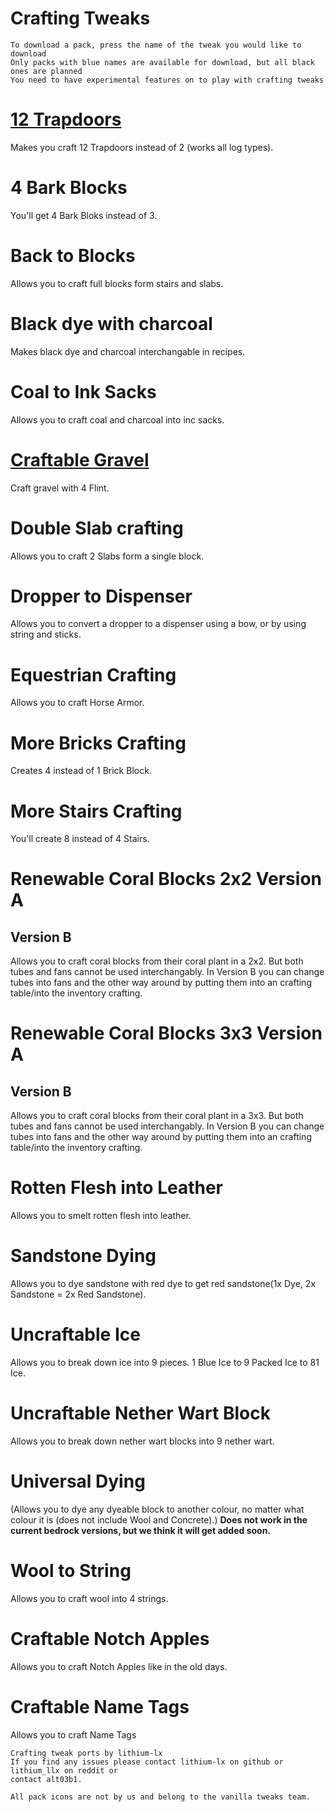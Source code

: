 # Crafting Tweaks

```
To download a pack, press the name of the tweak you would like to download
Only packs with blue names are available for download, but all black ones are planned
You need to have experimental features on to play with crafting tweaks
```
# [12 Trapdoors](https://www.dropbox.com/s/1ambocnntg1y50d/12%20Trapdoors.mcpack?dl=1)

Makes you craft 12 Trapdoors instead of 2 (works all log types).

# 4 Bark Blocks

You'll get 4 Bark Bloks instead of 3.

# Back to Blocks

Allows you to craft full blocks form stairs and slabs.

# Black dye with charcoal

Makes black dye and charcoal interchangable in recipes.

# Coal to Ink Sacks

Allows you to craft coal and charcoal into inc sacks.

# [Craftable Gravel](https://www.dropbox.com/s/muqoh6y3ble9n88/Craftable%20Gravel.mcpack?dl=1)

Craft gravel with 4 Flint.

# Double Slab crafting

Allows you to craft 2 Slabs form a single block.

# Dropper to Dispenser

Allows you to convert a dropper to a dispenser using a bow, or by using string and sticks.

# Equestrian Crafting

Allows you to craft Horse Armor.

# More Bricks Crafting

Creates 4 instead of 1 Brick Block.

# More Stairs Crafting

You'll create 8 instead of 4 Stairs.

# Renewable Coral Blocks 2x2 Version A

## Version B

Allows you to craft coral blocks from their coral plant in a 2x2. But both tubes and fans cannot be used interchangably. In Version B you can change tubes into fans and the other way around by putting them into an crafting table/into the inventory crafting.

# Renewable Coral Blocks 3x3 Version A

## Version B

Allows you to craft coral blocks from their coral plant in a 3x3. But both tubes and fans cannot be used interchangably. In Version B you can change tubes into fans and the other way around by putting them into an crafting table/into the inventory crafting.

# Rotten Flesh into Leather

Allows you to smelt rotten flesh into leather.

# Sandstone Dying

Allows you to dye sandstone with red dye to get red sandstone(1x Dye, 2x Sandstone = 2x Red Sandstone).

# Uncraftable Ice

Allows you to break down ice into 9 pieces. 1 Blue Ice to 9 Packed Ice to 81 Ice.

# Uncraftable Nether Wart Block

Allows you to break down nether wart blocks into 9 nether wart.

# Universal Dying

(Allows you to dye any dyeable block to another colour, no matter what colour it is (does not include Wool and Concrete).)
**Does not work in the current bedrock versions, but we think it will get added soon.**

# Wool to String

Allows you to craft wool into 4 strings.

# Craftable Notch Apples

Allows you to craft Notch Apples like in the old days.

# Craftable Name Tags

Allows you to craft Name Tags


```
Crafting tweak ports by lithium-lx
If you find any issues please contact lithium-lx on github or lithium_llx on reddit or
contact alt03b1.

All pack icons are not by us and belong to the vanilla tweaks team.
```
